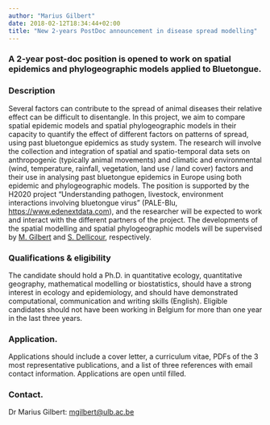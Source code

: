 ```yaml
---
author: "Marius Gilbert"
date: 2018-02-12T18:34:44+02:00
title: "New 2-years PostDoc announcement in disease spread modelling"
---
```


### A 2-year post-doc position is opened to work on spatial epidemics and phylogeographic models applied to Bluetongue. 

### Description
Several factors can contribute to the spread of animal diseases their relative effect can be difficult to disentangle. In this project, 
we aim to compare spatial epidemic models and spatial phylogeographic models in their capacity to quantify the effect of different factors 
on patterns of spread, using past bluetongue epidemics as study system. The research will involve the collection and integration of 
spatial and spatio-temporal data sets on anthropogenic (typically animal movements) and climatic and environmental (wind, temperature, 
rainfall, vegetation, land use / land cover) factors and their use in analysing past bluetongue epidemics in Europe using both 
epidemic and phylogeographic models. The position is supported by the H2020 project “Understanding pathogen, livestock, environment 
interactions involving bluetongue virus” (PALE-Blu, https://www.edenextdata.com), and the researcher will be expected to work and 
interact with the different partners of the project. The developments of the spatial modelling and spatial phylogeographic models 
will be supervised by [M. Gilbert](/person/marius-gilbert) and [S. Dellicour](/person/simon-dellicour), respectively. 

### Qualifications & eligibility
The candidate should hold a Ph.D. in quantitative ecology, quantitative geography, mathematical modelling or biostatistics, should have a strong interest in ecology and epidemiology, and should have demonstrated computational, communication and writing skills (English). Eligible candidates should not have been working in Belgium for more than one year in the last three years.

### Application. 
Applications should include a cover letter, a curriculum vitae, PDFs of the 3 most representative publications, and a list of three references with email contact information. Applications are open until filled. 


### Contact. 
Dr Marius Gilbert: mgilbert@ulb.ac.be


